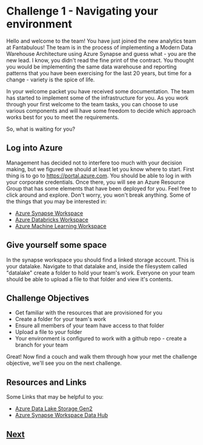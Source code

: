 # Challenge 1 - Navigating your environment

Hello and welcome to the team! You have just joined the new analytics team at Fantabulous! The team is in the process of implementing a Modern Data Warehouse Architecture using Azure Synapse and guess what - you are the new lead. I know, you didn't read the fine print of the contract. You thought you would be implementing the same data warehouse and reporting patterns that you have been exercising for the last 20 years, but time for a change - variety is the spice of life. 

In your welcome packet you have received some documentation. The team has started to implement some of the infrastructure for you. As you work through your first welcome to the team tasks, you can choose to use various components and will have some freedom to decide which approach works best for you to meet the requirements. 

So, what is waiting for you? 

## Log into Azure

Management has decided not to interfere too much with your decision making, but we figured we should at least let you know where to start. First thing is to go to https://portal.azure.com. You should be able to log in with your corporate credentials. Once there, you will see an Azure Resource Group that has some elements that have been deployed for you. Feel free to click around and explore. Don't worry, you won't break anything. Some of the things that you may be interested in: 

* [Azure Synapse Workspace](https://docs.microsoft.com/en-us/azure/synapse-analytics/overview-what-is)
* [Azure Databricks Workspace](https://docs.microsoft.com/en-us/azure/databricks/)
* [Azure Machine Learning Workspace](https://docs.microsoft.com/en-us/azure/machine-learning/concept-workspace)

## Give yourself some space

In the synapse workspace you should find a linked storage account. This is your datalake. Navigate to that datalake and, inside the filesystem called "datalake" create a folder to hold your team's work. Everyone on your team should be able to upload a file to that folder and view it's contents. 

## Challenge Objectives

* Get familiar with the resources that are provisioned for you
* Create a folder for your team's work
* Ensure all members of your team have access to that folder
* Upload a file to your folder
* Your environment is configured to work with a github repo - create a branch for your team

Great! Now find a couch and walk them through how your met the challenge objective, we'll see you on the next challenge.

## Resources and Links

Some Links that may be helpful to you: 
* [Azure Data Lake Storage Gen2](https://docs.microsoft.com/en-us/azure/storage/blobs/data-lake-storage-introduction)
* [Azure Synapse Workspace Data Hub](https://www.techtalkcorner.com/azure-synapse-analytics-data-hub/)



## [Next](Challenge-2.md)
